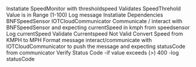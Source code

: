 Instatiate SpeedMonitor with thresholdspeed
Validates SpeedThrehold Value is in Range (1-100)
Log message
Instatiate Dependencies
BNFSpeedSensor
IOTCloudCommunicator
Communicate / interact with BNFSpeedSensor and expecting currentSpeed in kmph from speedsensor
Log currentSpeed
Validate Currentspeed
Not Valid
Convert Speed from KMPH to MPH
Format message
interact/communicate with IOTCloudCommunicator to push the message and expecting statusCode from communicator
Verify Status Code -if value exceeds (>) 400 -log statusCode
